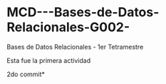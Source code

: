 # MCD---Bases-de-Datos-Relacionales-G002-
Bases de Datos Relacionales - 1er Tetramestre

Esta fue la primera actividad

2do commit*
